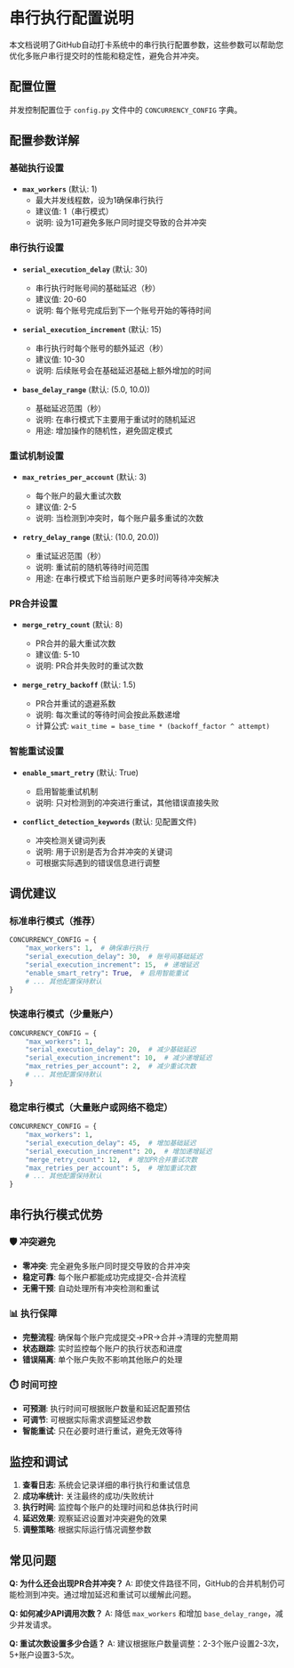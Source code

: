 # 串行执行配置说明

本文档说明了GitHub自动打卡系统中的串行执行配置参数，这些参数可以帮助您优化多账户串行提交时的性能和稳定性，避免合并冲突。

## 配置位置

并发控制配置位于 `config.py` 文件中的 `CONCURRENCY_CONFIG` 字典。

## 配置参数详解

### 基础执行设置

- **`max_workers`** (默认: 1)
  - 最大并发线程数，设为1确保串行执行
  - 建议值: 1（串行模式）
  - 说明: 设为1可避免多账户同时提交导致的合并冲突

### 串行执行设置

- **`serial_execution_delay`** (默认: 30)
  - 串行执行时账号间的基础延迟（秒）
  - 建议值: 20-60
  - 说明: 每个账号完成后到下一个账号开始的等待时间

- **`serial_execution_increment`** (默认: 15)
  - 串行执行时每个账号的额外延迟（秒）
  - 建议值: 10-30
  - 说明: 后续账号会在基础延迟基础上额外增加的时间

- **`base_delay_range`** (默认: (5.0, 10.0))
  - 基础延迟范围（秒）
  - 说明: 在串行模式下主要用于重试时的随机延迟
  - 用途: 增加操作的随机性，避免固定模式

### 重试机制设置

- **`max_retries_per_account`** (默认: 3)
  - 每个账户的最大重试次数
  - 建议值: 2-5
  - 说明: 当检测到冲突时，每个账户最多重试的次数

- **`retry_delay_range`** (默认: (10.0, 20.0))
  - 重试延迟范围（秒）
  - 说明: 重试前的随机等待时间范围
  - 用途: 在串行模式下给当前账户更多时间等待冲突解决

### PR合并设置

- **`merge_retry_count`** (默认: 8)
  - PR合并的最大重试次数
  - 建议值: 5-10
  - 说明: PR合并失败时的重试次数

- **`merge_retry_backoff`** (默认: 1.5)
  - PR合并重试的退避系数
  - 说明: 每次重试的等待时间会按此系数递增
  - 计算公式: `wait_time = base_time * (backoff_factor ^ attempt)`

### 智能重试设置

- **`enable_smart_retry`** (默认: True)
  - 启用智能重试机制
  - 说明: 只对检测到的冲突进行重试，其他错误直接失败

- **`conflict_detection_keywords`** (默认: 见配置文件)
  - 冲突检测关键词列表
  - 说明: 用于识别是否为合并冲突的关键词
  - 可根据实际遇到的错误信息进行调整

## 调优建议

### 标准串行模式（推荐）
```python
CONCURRENCY_CONFIG = {
    "max_workers": 1,  # 确保串行执行
    "serial_execution_delay": 30,  # 账号间基础延迟
    "serial_execution_increment": 15,  # 递增延迟
    "enable_smart_retry": True,  # 启用智能重试
    # ... 其他配置保持默认
}
```

### 快速串行模式（少量账户）
```python
CONCURRENCY_CONFIG = {
    "max_workers": 1,
    "serial_execution_delay": 20,  # 减少基础延迟
    "serial_execution_increment": 10,  # 减少递增延迟
    "max_retries_per_account": 2,  # 减少重试次数
    # ... 其他配置保持默认
}
```

### 稳定串行模式（大量账户或网络不稳定）
```python
CONCURRENCY_CONFIG = {
    "max_workers": 1,
    "serial_execution_delay": 45,  # 增加基础延迟
    "serial_execution_increment": 20,  # 增加递增延迟
    "merge_retry_count": 12,  # 增加PR合并重试次数
    "max_retries_per_account": 5,  # 增加重试次数
    # ... 其他配置保持默认
}
```

## 串行执行模式优势

### 🛡️ 冲突避免
- **零冲突**: 完全避免多账户同时提交导致的合并冲突
- **稳定可靠**: 每个账户都能成功完成提交-合并流程
- **无需干预**: 自动处理所有冲突检测和重试

### 📊 执行保障
- **完整流程**: 确保每个账户完成提交→PR→合并→清理的完整周期
- **状态跟踪**: 实时监控每个账户的执行状态和进度
- **错误隔离**: 单个账户失败不影响其他账户的处理

### ⏱️ 时间可控
- **可预测**: 执行时间可根据账户数量和延迟配置预估
- **可调节**: 可根据实际需求调整延迟参数
- **智能重试**: 只在必要时进行重试，避免无效等待

## 监控和调试

1. **查看日志**: 系统会记录详细的串行执行和重试信息
2. **成功率统计**: 关注最终的成功/失败统计
3. **执行时间**: 监控每个账户的处理时间和总体执行时间
4. **延迟效果**: 观察延迟设置对冲突避免的效果
5. **调整策略**: 根据实际运行情况调整参数

## 常见问题

**Q: 为什么还会出现PR合并冲突？**
A: 即使文件路径不同，GitHub的合并机制仍可能检测到冲突。通过增加延迟和重试可以缓解此问题。

**Q: 如何减少API调用次数？**
A: 降低 `max_workers` 和增加 `base_delay_range`，减少并发请求。

**Q: 重试次数设置多少合适？**
A: 建议根据账户数量调整：2-3个账户设置2-3次，5+账户设置3-5次。